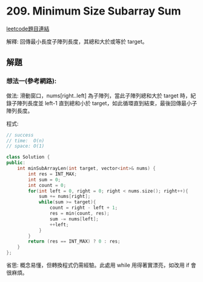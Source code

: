 # 209. Minimum Size Subarray Sum

[leetcode題目連結](https://leetcode.com/problems/minimum-size-subarray-sum/)

解釋: 回傳最小長度子陣列長度，其總和大於或等於 target。

## 解題

### 想法一(參考網路):

做法: 滑動窗口，nums[right..left] 為子陣列，當此子陣列總和大於 target 時，紀錄子陣列長度並 left-1 直到總和小於 target，如此循環直到結束，最後回傳最小子陣列長度。

程式:

```c++
// success
// time:  O(n)
// space: O(1)

class Solution {
public:
    int minSubArrayLen(int target, vector<int>& nums) {
        int res = INT_MAX;
        int sum = 0;
        int count = 0;
        for(int left = 0, right = 0; right < nums.size(); right++){
            sum += nums[right];
            while(sum >= target){
                count = right - left + 1;
                res = min(count, res);
                sum -= nums[left];
                ++left;
            }
        }
        return (res == INT_MAX) ? 0 : res;
    }
};
```

省思: 概念易懂，但轉換程式仍需經驗。此處用 while 用得著實漂亮，如改用 if 會很麻煩。

<br/>

<!--
### 網路解一:

```c++

```
-->
